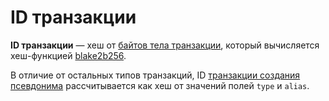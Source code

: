 # ID транзакции

**ID транзакции** — хеш от [байтов тела транзакции](/ru/blockchain/transaction/transaction-body-bytes), который вычисляется хеш-функцией [blake2b256](https://en.wikipedia.org/wiki/BLAKE_&#40;hash_function&#41;).

В отличие от остальных типов транзакций, ID [транзакции создания псевдонима](/ru/blockchain/transaction-type/alias-transaction) рассчитывается как хеш от значений полей `type` и `alias`.
